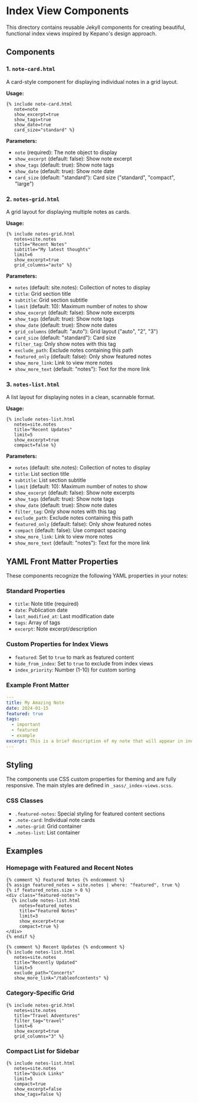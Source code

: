 # Index View Components

This directory contains reusable Jekyll components for creating beautiful, functional index views inspired by Kepano's design approach.

## Components

### 1. `note-card.html`
A card-style component for displaying individual notes in a grid layout.

**Usage:**
```liquid
{% include note-card.html 
   note=note 
   show_excerpt=true 
   show_tags=true 
   show_date=true 
   card_size="standard" %}
```

**Parameters:**
- `note` (required): The note object to display
- `show_excerpt` (default: false): Show note excerpt
- `show_tags` (default: true): Show note tags
- `show_date` (default: true): Show note date
- `card_size` (default: "standard"): Card size ("standard", "compact", "large")

### 2. `notes-grid.html`
A grid layout for displaying multiple notes as cards.

**Usage:**
```liquid
{% include notes-grid.html 
   notes=site.notes 
   title="Recent Notes"
   subtitle="My latest thoughts"
   limit=6 
   show_excerpt=true 
   grid_columns="auto" %}
```

**Parameters:**
- `notes` (default: site.notes): Collection of notes to display
- `title`: Grid section title
- `subtitle`: Grid section subtitle
- `limit` (default: 10): Maximum number of notes to show
- `show_excerpt` (default: false): Show note excerpts
- `show_tags` (default: true): Show note tags
- `show_date` (default: true): Show note dates
- `grid_columns` (default: "auto"): Grid layout ("auto", "2", "3")
- `card_size` (default: "standard"): Card size
- `filter_tag`: Only show notes with this tag
- `exclude_path`: Exclude notes containing this path
- `featured_only` (default: false): Only show featured notes
- `show_more_link`: Link to view more notes
- `show_more_text` (default: "notes"): Text for the more link

### 3. `notes-list.html`
A list layout for displaying notes in a clean, scannable format.

**Usage:**
```liquid
{% include notes-list.html 
   notes=site.notes 
   title="Recent Updates"
   limit=5 
   show_excerpt=true 
   compact=false %}
```

**Parameters:**
- `notes` (default: site.notes): Collection of notes to display
- `title`: List section title
- `subtitle`: List section subtitle
- `limit` (default: 10): Maximum number of notes to show
- `show_excerpt` (default: false): Show note excerpts
- `show_tags` (default: true): Show note tags
- `show_date` (default: true): Show note dates
- `filter_tag`: Only show notes with this tag
- `exclude_path`: Exclude notes containing this path
- `featured_only` (default: false): Only show featured notes
- `compact` (default: false): Use compact spacing
- `show_more_link`: Link to view more notes
- `show_more_text` (default: "notes"): Text for the more link

## YAML Front Matter Properties

These components recognize the following YAML properties in your notes:

### Standard Properties
- `title`: Note title (required)
- `date`: Publication date
- `last_modified_at`: Last modification date
- `tags`: Array of tags
- `excerpt`: Note excerpt/description

### Custom Properties for Index Views
- `featured`: Set to `true` to mark as featured content
- `hide_from_index`: Set to `true` to exclude from index views
- `index_priority`: Number (1-10) for custom sorting

### Example Front Matter
```yaml
---
title: My Amazing Note
date: 2024-01-15
featured: true
tags:
  - important
  - featured
  - example
excerpt: This is a brief description of my note that will appear in index views.
---
```

## Styling

The components use CSS custom properties for theming and are fully responsive. The main styles are defined in `_sass/_index-views.scss`.

### CSS Classes
- `.featured-notes`: Special styling for featured content sections
- `.note-card`: Individual note cards
- `.notes-grid`: Grid container
- `.notes-list`: List container

## Examples

### Homepage with Featured and Recent Notes
```liquid
{% comment %} Featured Notes {% endcomment %}
{% assign featured_notes = site.notes | where: "featured", true %}
{% if featured_notes.size > 0 %}
<div class="featured-notes">
  {% include notes-list.html 
     notes=featured_notes 
     title="Featured Notes" 
     limit=3 
     show_excerpt=true 
     compact=true %}
</div>
{% endif %}

{% comment %} Recent Updates {% endcomment %}
{% include notes-list.html 
   notes=site.notes 
   title="Recently Updated" 
   limit=5 
   exclude_path="Concerts" 
   show_more_link="/tableofcontents" %}
```

### Category-Specific Grid
```liquid
{% include notes-grid.html 
   notes=site.notes 
   title="Travel Adventures" 
   filter_tag="travel"
   limit=6 
   show_excerpt=true 
   grid_columns="3" %}
```

### Compact List for Sidebar
```liquid
{% include notes-list.html 
   notes=site.notes 
   title="Quick Links" 
   limit=5 
   compact=true 
   show_excerpt=false 
   show_tags=false %}
```